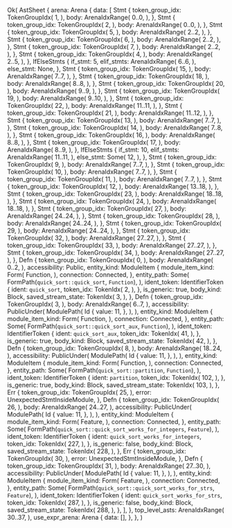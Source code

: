 Ok(
    AstSheet {
        arena: Arena {
            data: [
                Stmt {
                    token_group_idx: TokenGroupIdx(
                        1,
                    ),
                    body: ArenaIdxRange(
                        0..0,
                    ),
                },
                Stmt {
                    token_group_idx: TokenGroupIdx(
                        2,
                    ),
                    body: ArenaIdxRange(
                        0..0,
                    ),
                },
                Stmt {
                    token_group_idx: TokenGroupIdx(
                        5,
                    ),
                    body: ArenaIdxRange(
                        2..2,
                    ),
                },
                Stmt {
                    token_group_idx: TokenGroupIdx(
                        6,
                    ),
                    body: ArenaIdxRange(
                        2..2,
                    ),
                },
                Stmt {
                    token_group_idx: TokenGroupIdx(
                        7,
                    ),
                    body: ArenaIdxRange(
                        2..2,
                    ),
                },
                Stmt {
                    token_group_idx: TokenGroupIdx(
                        4,
                    ),
                    body: ArenaIdxRange(
                        2..5,
                    ),
                },
                IfElseStmts {
                    if_stmt: 5,
                    elif_stmts: ArenaIdxRange(
                        6..6,
                    ),
                    else_stmt: None,
                },
                Stmt {
                    token_group_idx: TokenGroupIdx(
                        15,
                    ),
                    body: ArenaIdxRange(
                        7..7,
                    ),
                },
                Stmt {
                    token_group_idx: TokenGroupIdx(
                        18,
                    ),
                    body: ArenaIdxRange(
                        8..8,
                    ),
                },
                Stmt {
                    token_group_idx: TokenGroupIdx(
                        20,
                    ),
                    body: ArenaIdxRange(
                        9..9,
                    ),
                },
                Stmt {
                    token_group_idx: TokenGroupIdx(
                        19,
                    ),
                    body: ArenaIdxRange(
                        9..10,
                    ),
                },
                Stmt {
                    token_group_idx: TokenGroupIdx(
                        22,
                    ),
                    body: ArenaIdxRange(
                        11..11,
                    ),
                },
                Stmt {
                    token_group_idx: TokenGroupIdx(
                        21,
                    ),
                    body: ArenaIdxRange(
                        11..12,
                    ),
                },
                Stmt {
                    token_group_idx: TokenGroupIdx(
                        13,
                    ),
                    body: ArenaIdxRange(
                        7..7,
                    ),
                },
                Stmt {
                    token_group_idx: TokenGroupIdx(
                        14,
                    ),
                    body: ArenaIdxRange(
                        7..8,
                    ),
                },
                Stmt {
                    token_group_idx: TokenGroupIdx(
                        16,
                    ),
                    body: ArenaIdxRange(
                        8..8,
                    ),
                },
                Stmt {
                    token_group_idx: TokenGroupIdx(
                        17,
                    ),
                    body: ArenaIdxRange(
                        8..9,
                    ),
                },
                IfElseStmts {
                    if_stmt: 10,
                    elif_stmts: ArenaIdxRange(
                        11..11,
                    ),
                    else_stmt: Some(
                        12,
                    ),
                },
                Stmt {
                    token_group_idx: TokenGroupIdx(
                        9,
                    ),
                    body: ArenaIdxRange(
                        7..7,
                    ),
                },
                Stmt {
                    token_group_idx: TokenGroupIdx(
                        10,
                    ),
                    body: ArenaIdxRange(
                        7..7,
                    ),
                },
                Stmt {
                    token_group_idx: TokenGroupIdx(
                        11,
                    ),
                    body: ArenaIdxRange(
                        7..7,
                    ),
                },
                Stmt {
                    token_group_idx: TokenGroupIdx(
                        12,
                    ),
                    body: ArenaIdxRange(
                        13..18,
                    ),
                },
                Stmt {
                    token_group_idx: TokenGroupIdx(
                        23,
                    ),
                    body: ArenaIdxRange(
                        18..18,
                    ),
                },
                Stmt {
                    token_group_idx: TokenGroupIdx(
                        24,
                    ),
                    body: ArenaIdxRange(
                        18..18,
                    ),
                },
                Stmt {
                    token_group_idx: TokenGroupIdx(
                        27,
                    ),
                    body: ArenaIdxRange(
                        24..24,
                    ),
                },
                Stmt {
                    token_group_idx: TokenGroupIdx(
                        28,
                    ),
                    body: ArenaIdxRange(
                        24..24,
                    ),
                },
                Stmt {
                    token_group_idx: TokenGroupIdx(
                        29,
                    ),
                    body: ArenaIdxRange(
                        24..24,
                    ),
                },
                Stmt {
                    token_group_idx: TokenGroupIdx(
                        32,
                    ),
                    body: ArenaIdxRange(
                        27..27,
                    ),
                },
                Stmt {
                    token_group_idx: TokenGroupIdx(
                        33,
                    ),
                    body: ArenaIdxRange(
                        27..27,
                    ),
                },
                Stmt {
                    token_group_idx: TokenGroupIdx(
                        34,
                    ),
                    body: ArenaIdxRange(
                        27..27,
                    ),
                },
                Defn {
                    token_group_idx: TokenGroupIdx(
                        0,
                    ),
                    body: ArenaIdxRange(
                        0..2,
                    ),
                    accessibility: Public,
                    entity_kind: ModuleItem {
                        module_item_kind: Form(
                            Function,
                        ),
                        connection: Connected,
                    },
                    entity_path: Some(
                        FormPath(`quick_sort::quick_sort`, `Function`),
                    ),
                    ident_token: IdentifierToken {
                        ident: `quick_sort`,
                        token_idx: TokenIdx(
                            2,
                        ),
                    },
                    is_generic: true,
                    body_kind: Block,
                    saved_stream_state: TokenIdx(
                        3,
                    ),
                },
                Defn {
                    token_group_idx: TokenGroupIdx(
                        3,
                    ),
                    body: ArenaIdxRange(
                        6..7,
                    ),
                    accessibility: PublicUnder(
                        ModulePath(
                            Id {
                                value: 11,
                            },
                        ),
                    ),
                    entity_kind: ModuleItem {
                        module_item_kind: Form(
                            Function,
                        ),
                        connection: Connected,
                    },
                    entity_path: Some(
                        FormPath(`quick_sort::quick_sort_aux`, `Function`),
                    ),
                    ident_token: IdentifierToken {
                        ident: `quick_sort_aux`,
                        token_idx: TokenIdx(
                            41,
                        ),
                    },
                    is_generic: true,
                    body_kind: Block,
                    saved_stream_state: TokenIdx(
                        42,
                    ),
                },
                Defn {
                    token_group_idx: TokenGroupIdx(
                        8,
                    ),
                    body: ArenaIdxRange(
                        18..24,
                    ),
                    accessibility: PublicUnder(
                        ModulePath(
                            Id {
                                value: 11,
                            },
                        ),
                    ),
                    entity_kind: ModuleItem {
                        module_item_kind: Form(
                            Function,
                        ),
                        connection: Connected,
                    },
                    entity_path: Some(
                        FormPath(`quick_sort::partition`, `Function`),
                    ),
                    ident_token: IdentifierToken {
                        ident: `partition`,
                        token_idx: TokenIdx(
                            102,
                        ),
                    },
                    is_generic: true,
                    body_kind: Block,
                    saved_stream_state: TokenIdx(
                        103,
                    ),
                },
                Err {
                    token_group_idx: TokenGroupIdx(
                        25,
                    ),
                    error: UnexpectedStmtInsideModule,
                },
                Defn {
                    token_group_idx: TokenGroupIdx(
                        26,
                    ),
                    body: ArenaIdxRange(
                        24..27,
                    ),
                    accessibility: PublicUnder(
                        ModulePath(
                            Id {
                                value: 11,
                            },
                        ),
                    ),
                    entity_kind: ModuleItem {
                        module_item_kind: Form(
                            Feature,
                        ),
                        connection: Connected,
                    },
                    entity_path: Some(
                        FormPath(`quick_sort::quick_sort_works_for_integers`, `Feature`),
                    ),
                    ident_token: IdentifierToken {
                        ident: `quick_sort_works_for_integers`,
                        token_idx: TokenIdx(
                            227,
                        ),
                    },
                    is_generic: false,
                    body_kind: Block,
                    saved_stream_state: TokenIdx(
                        228,
                    ),
                },
                Err {
                    token_group_idx: TokenGroupIdx(
                        30,
                    ),
                    error: UnexpectedStmtInsideModule,
                },
                Defn {
                    token_group_idx: TokenGroupIdx(
                        31,
                    ),
                    body: ArenaIdxRange(
                        27..30,
                    ),
                    accessibility: PublicUnder(
                        ModulePath(
                            Id {
                                value: 11,
                            },
                        ),
                    ),
                    entity_kind: ModuleItem {
                        module_item_kind: Form(
                            Feature,
                        ),
                        connection: Connected,
                    },
                    entity_path: Some(
                        FormPath(`quick_sort::quick_sort_works_for_strs`, `Feature`),
                    ),
                    ident_token: IdentifierToken {
                        ident: `quick_sort_works_for_strs`,
                        token_idx: TokenIdx(
                            287,
                        ),
                    },
                    is_generic: false,
                    body_kind: Block,
                    saved_stream_state: TokenIdx(
                        288,
                    ),
                },
            ],
        },
        top_level_asts: ArenaIdxRange(
            30..37,
        ),
        use_expr_arena: Arena {
            data: [],
        },
    },
)